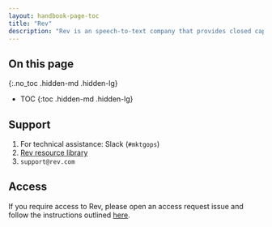 ```yaml
---
layout: handbook-page-toc
title: "Rev"
description: "Rev is an speech-to-text company that provides closed captioning, subtitles, and transcription services."
---
```


## On this page
{:.no_toc .hidden-md .hidden-lg}

- TOC
{:toc .hidden-md .hidden-lg}

## Support

1. For technical assistance: Slack (`#mktgops`)
2. [Rev resource library](https://www.rev.com/blog/resources)
3. `support@rev.com`

## Access

If you require access to Rev, please open an access request issue and follow the instructions outlined [here](https://about.gitlab.com/handbook/business-technology/team-member-enablement/onboarding-access-requests/access-requests/#individual-or-bulk-access-request). 
